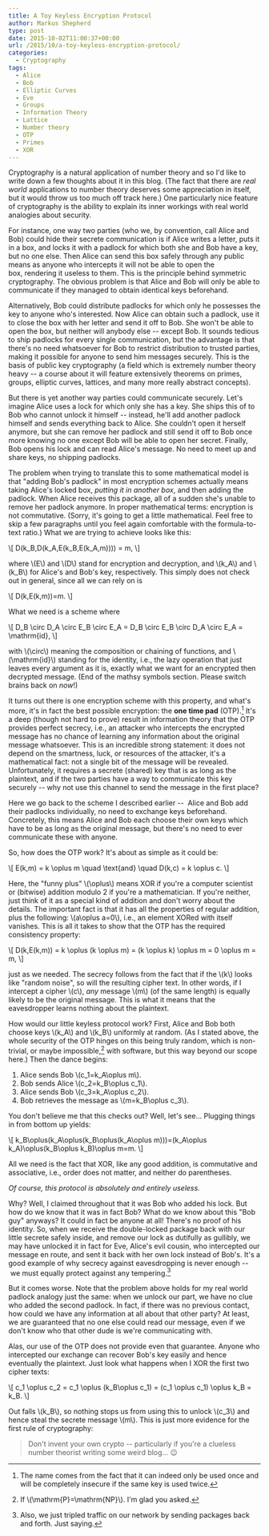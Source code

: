 ```yaml
---
title: A Toy Keyless Encryption Protocol
author: Markus Shepherd
type: post
date: 2015-10-02T11:00:37+00:00
url: /2015/10/a-toy-keyless-encryption-protocol/
categories:
  - Cryptography
tags:
  - Alice
  - Bob
  - Elliptic Curves
  - Eve
  - Groups
  - Information Theory
  - Lattice
  - Number theory
  - OTP
  - Primes
  - XOR
---
```


Cryptography is a natural application of number theory and so I'd like to write down a few thoughts about it in this blog. (The fact that there are _real world_ applications to number theory deserves some appreciation in itself, but it would throw us too much off track here.) One particularly nice feature of cryptography is the ability to explain its inner workings with real world analogies about security.

For instance, one way two parties (who we, by convention, call Alice and Bob) could hide their secrete communication is if Alice writes a letter, puts it in a box, and locks it with a padlock for which both she and Bob have a key, but no one else. Then Alice can send this box safely through any public means as anyone who intercepts it will not be able to open the box, rendering it useless to them. This is the principle behind symmetric cryptography. The obvious problem is that Alice and Bob will only be able to communicate if they managed to obtain identical keys beforehand.

Alternatively, Bob could distribute padlocks for which only he possesses the key to anyone who's interested. Now Alice can obtain such a padlock, use it to close the box with her letter and send it off to Bob. She won't be able to open the box, but neither will anybody else -- except Bob. It sounds tedious to ship padlocks for every single communication, but the advantage is that there's no need whatsoever for Bob to restrict distribution to trusted parties, making it possible for anyone to send him messages securely. This is the basis of public key cryptography (a field which is extremely number theory heavy -- a course about it will feature extensively theorems on primes, groups, elliptic curves, lattices, and many more really abstract concepts).

But there is yet another way parties could communicate securely. Let's imagine Alice uses a lock for which only she has a key. She ships this of to Bob who cannot unlock it himself -- instead, he'll add another padlock himself and sends everything back to Alice. She couldn't open it herself anymore, but she can remove her padlock and still send it off to Bob once more knowing no one except Bob will be able to open her secret. Finally, Bob opens his lock and can read Alice's message. No need to meet up and share keys, no shipping padlocks.

<!-- more -->

The problem when trying to translate this to some mathematical model is that "adding Bob's padlock" in most encryption schemes actually means taking Alice's locked box, _putting it in another box_, and then adding the padlock. When Alice receives this package, all of a sudden she's unable to remove her padlock anymore. In proper mathematical terms: encryption is not commutative. (Sorry, it's going to get a little mathematical. Feel free to skip a few paragraphs until you feel again comfortable with the formula-to-text ratio.) What we are trying to achieve looks like this:

\\[ D(k_B,D(k_A,E(k_B,E(k_A,m)))) = m, \\]

where \\(E\\) and \\(D\\) stand for encryption and decryption, and \\(k_A\\) and \\(k_B\\) for Alice's and Bob's key, respectively. This simply does not check out in general, since all we can rely on is

\\[ D(k,E(k,m))=m. \\]

What we need is a scheme where

\\[ D_B \circ D_A \circ E_B \circ E_A = D_B \circ E_B \circ D_A \circ E_A = \mathrm{id}, \\]

with \\(\circ\\) meaning the composition or chaining of functions, and \\(\mathrm{id}\\) standing for the identity, i.e., the lazy operation that just leaves every argument as it is, exactly what we want for an encrypted then decrypted message. (End of the mathsy symbols section. Please switch brains back on _now_!)

It turns out there is one encryption scheme with this property, and what's more, it's in fact the best possible encryption: the **one time pad** (OTP).[^otp] It's a deep (though not hard to prove) result in information theory that the OTP provides perfect secrecy, i.e., an attacker who intercepts the encrypted message has no chance of learning any information about the original message whatsoever. This is an incredible strong statement: it does not depend on the smartness, luck, or resources of the attacker, it's a mathematical fact: not a single bit of the message will be revealed. Unfortunately, it requires a secrete (shared) key that is as long as the plaintext, and if the two parties have a way to communicate this key securely -- why not use this channel to send the message in the first place?

Here we go back to the scheme I described earlier --  Alice and Bob add their padlocks individually, no need to exchange keys beforehand. Concretely, this means Alice and Bob each choose their own keys which have to be as long as the original message, but there's no need to ever communicate these with anyone.

So, how does the OTP work? It's about as simple as it could be:

\\[ E(k,m) = k \oplus m \quad \text{and} \quad D(k,c) = k \oplus c. \\]

Here, the "funny plus" \\(\oplus\\) means XOR if you're a computer scientist or (bitwise) addition modulo 2 if you're a mathematician. If you're neither, just think of it as a special kind of addition and don't worry about the details. The important fact is that it has all the properties of regular addition, plus the following: \\(a\oplus a=0\\), i.e., an element XORed with itself vanishes. This is all it takes to show that the OTP has the required consistency property:

\\[ D(k,E(k,m)) = k \oplus (k \oplus m) = (k \oplus k) \oplus m = 0 \oplus m = m, \\]

just as we needed. The secrecy follows from the fact that if the \\(k\\) looks like "random noise", so will the resulting cipher text. In other words, if I intercept a cipher \\(c\\), _any_ message \\(m\\) (of the same length) is equally likely to be the original message. This is what it means that the eavesdropper learns nothing about the plaintext.

How would our little keyless protocol work? First, Alice and Bob both choose keys \\(k_A\\) and \\(k_B\\) uniformly at random. (As I stated above, the whole security of the OTP hinges on this being truly random, which is non-trivial, or maybe impossible,[^pvnp] with software, but this way beyond our scope here.) Then the dance begins:

1. Alice sends Bob \\(c_1=k_A\oplus m\\).
2. Bob sends Alice \\(c_2=k_B\oplus c_1\\).
3. Alice sends Bob \\(c_3=k_A\oplus c_2\\).
4. Bob retrieves the message as \\(m=k_B\oplus c_3\\).

You don't believe me that this checks out? Well, let's see... Plugging things in from bottom up yields:

\\[ k_B\oplus(k_A\oplus(k_B\oplus(k_A\oplus m)))=(k_A\oplus k_A)\oplus(k_B\oplus k_B)\oplus m=m. \\]

All we need is the fact that XOR, like any good addition, is commutative and associative, i.e., order does not matter, and neither do parentheses.

_Of course, this protocol is absolutely and entirely useless._

Why? Well, I claimed throughout that it was Bob who added his lock. But how do we know that it was in fact Bob? What do we know about this "Bob guy" anyways? It could in fact be anyone at all! There's no proof of his identity. So, when we receive the double-locked package back with our little secrete safely inside, and remove our lock as dutifully as gullibly, we may have unlocked it in fact for Eve, Alice's evil cousin, who intercepted our message en route, and sent it back with her own lock instead of Bob's. It's a good example of why secrecy against eavesdropping is never enough --  we must equally protect against any tempering.[^traffic]

But it comes worse. Note that the problem above holds for my real world padlock analogy just the same: when we unlock our part, we have no clue who added the second padlock. In fact, if there was no previous contact, how could we have any information at all about that other party? At least, we are guaranteed that no one else could read our message, even if we don't know who that other dude is we're communicating with.

Alas, our use of the OTP does not provide even that guarantee. Anyone who intercepted our exchange can recover Bob's key easily and hence eventually the plaintext. Just look what happens when I XOR the first two cipher texts:

\\[ c_1 \oplus c_2 = c_1 \oplus (k_B\oplus c_1) = (c_1 \oplus c_1) \oplus k_B = k_B. \\]

Out falls \\(k_B\\), so nothing stops us from using this to unlock \\(c_3\\) and hence steal the secrete message \\(m\\). This is just more evidence for the first rule of cryptography:


> Don't invent your own crypto -- particularly if you're a clueless number theorist writing some weird blog... 😉

[^otp]: The name comes from the fact that it can indeed only be used once and will be completely insecure if the same key is used twice.
[^pvnp]: If \\(\mathrm{P}=\mathrm{NP}\\). I'm glad you asked.
[^traffic]: Also, we just tripled traffic on our network by sending packages back and forth. Just saying.
